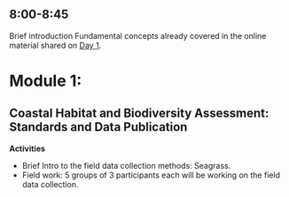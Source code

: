 ## 8:00-8:45

Brief introduction
Fundamental concepts already covered in the online material shared on [Day 1](https://cperaltab.github.io/ADAPT/day1/).

# Module 1: 

## Coastal Habitat and Biodiversity Assessment: Standards and Data Publication

**Activities**

- Brief Intro to the field data collection methods: Seagrass.
- Field work: 5 groups of 3  participants each will be working on the field data collection.



